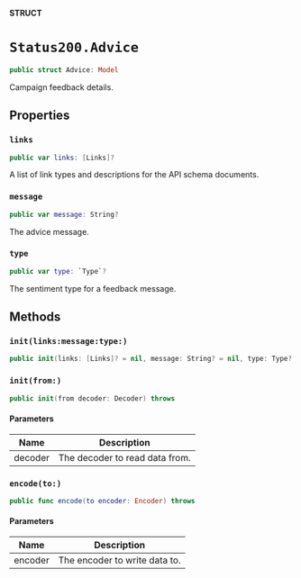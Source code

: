 **STRUCT**

# `Status200.Advice`

```swift
public struct Advice: Model
```

Campaign feedback details.

## Properties
### `links`

```swift
public var links: [Links]?
```

A list of link types and descriptions for the API schema documents.

### `message`

```swift
public var message: String?
```

The advice message.

### `type`

```swift
public var type: `Type`?
```

The sentiment type for a feedback message.

## Methods
### `init(links:message:type:)`

```swift
public init(links: [Links]? = nil, message: String? = nil, type: Type? = nil)
```

### `init(from:)`

```swift
public init(from decoder: Decoder) throws
```

#### Parameters

| Name | Description |
| ---- | ----------- |
| decoder | The decoder to read data from. |

### `encode(to:)`

```swift
public func encode(to encoder: Encoder) throws
```

#### Parameters

| Name | Description |
| ---- | ----------- |
| encoder | The encoder to write data to. |